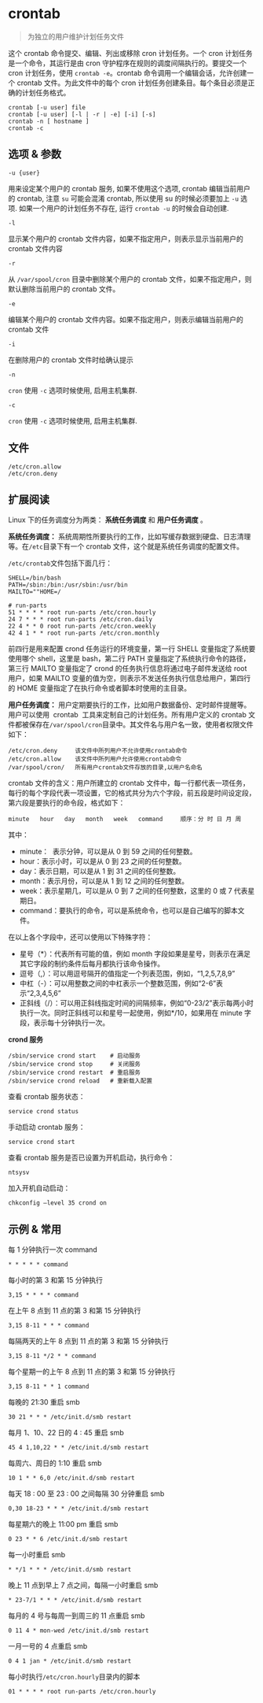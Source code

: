 # crontab

> 为独立的用户维护计划任务文件

这个 crontab 命令提交、编辑、列出或移除 cron 计划任务。一个 cron 计划任务是一个命令，其运行是由 cron 守护程序在规则的调度间隔执行的。要提交一个 cron 计划任务，使用 `crontab -e`。crontab 命令调用一个编辑会话，允许创建一个 crontab 文件。为此文件中的每个 cron 计划任务创建条目。每个条目必须是正确的计划任务格式。

```
crontab [-u user] file
crontab [-u user] [-l | -r | -e] [-i] [-s]
crontab -n [ hostname ]
crontab -c
```

## 选项 & 参数

`-u {user}`

用来设定某个用户的 crontab 服务, 如果不使用这个选项, crontab 编辑当前用户的 crontab, 注意 `su` 可能会混淆 crontab, 所以使用 su 的时候必须要加上 `-u` 选项. 如果一个用户的计划任务不存在, 运行 `crontab -u` 的时候会自动创建.

`-l`

显示某个用户的 crontab 文件内容，如果不指定用户，则表示显示当前用户的 crontab 文件内容

`-r`

从 `/var/spool/cron` 目录中删除某个用户的 crontab 文件，如果不指定用户，则默认删除当前用户的 crontab 文件。

`-e`

编辑某个用户的 crontab 文件内容。如果不指定用户，则表示编辑当前用户的 crontab 文件

`-i`

在删除用户的 crontab 文件时给确认提示

`-n`

`cron` 使用 `-c` 选项时候使用, 启用主机集群.

`-c`

`cron` 使用 `-c` 选项时候使用, 启用主机集群.

## 文件

```
/etc/cron.allow
/etc/cron.deny
```

## 扩展阅读

Linux 下的任务调度分为两类： **系统任务调度** 和 **用户任务调度** 。

**系统任务调度：** 系统周期性所要执行的工作，比如写缓存数据到硬盘、日志清理等。在`/etc`目录下有一个 crontab 文件，这个就是系统任务调度的配置文件。

`/etc/crontab`文件包括下面几行：

```
SHELL=/bin/bash
PATH=/sbin:/bin:/usr/sbin:/usr/bin
MAILTO=""HOME=/

# run-parts
51 * * * * root run-parts /etc/cron.hourly
24 7 * * * root run-parts /etc/cron.daily
22 4 * * 0 root run-parts /etc/cron.weekly
42 4 1 * * root run-parts /etc/cron.monthly
```

前四行是用来配置 crond 任务运行的环境变量，第一行 SHELL 变量指定了系统要使用哪个 shell，这里是 bash，第二行 PATH 变量指定了系统执行命令的路径，第三行 MAILTO 变量指定了 crond 的任务执行信息将通过电子邮件发送给 root 用户，如果 MAILTO 变量的值为空，则表示不发送任务执行信息给用户，第四行的 HOME 变量指定了在执行命令或者脚本时使用的主目录。

**用户任务调度：** 用户定期要执行的工作，比如用户数据备份、定时邮件提醒等。用户可以使用  crontab  工具来定制自己的计划任务。所有用户定义的 crontab 文件都被保存在`/var/spool/cron`目录中。其文件名与用户名一致，使用者权限文件如下：

```
/etc/cron.deny     该文件中所列用户不允许使用crontab命令
/etc/cron.allow    该文件中所列用户允许使用crontab命令
/var/spool/cron/   所有用户crontab文件存放的目录,以用户名命名
```

crontab 文件的含义：用户所建立的 crontab 文件中，每一行都代表一项任务，每行的每个字段代表一项设置，它的格式共分为六个字段，前五段是时间设定段，第六段是要执行的命令段，格式如下：

```
minute   hour   day   month   week   command     顺序：分 时 日 月 周
```

其中：

-   minute：  表示分钟，可以是从 0 到 59 之间的任何整数。
-   hour：表示小时，可以是从 0 到 23 之间的任何整数。
-   day：表示日期，可以是从 1 到 31 之间的任何整数。
-   month：表示月份，可以是从 1 到 12 之间的任何整数。
-   week：表示星期几，可以是从 0 到 7 之间的任何整数，这里的 0 或 7 代表星期日。
-   command：要执行的命令，可以是系统命令，也可以是自己编写的脚本文件。

在以上各个字段中，还可以使用以下特殊字符：

-   星号（\*）：代表所有可能的值，例如 month 字段如果是星号，则表示在满足其它字段的制约条件后每月都执行该命令操作。
-   逗号（,）：可以用逗号隔开的值指定一个列表范围，例如，“1,2,5,7,8,9”
-   中杠（-）：可以用整数之间的中杠表示一个整数范围，例如“2-6”表示“2,3,4,5,6”
-   正斜线（/）：可以用正斜线指定时间的间隔频率，例如“0-23/2”表示每两小时执行一次。同时正斜线可以和星号一起使用，例如\*/10，如果用在 minute 字段，表示每十分钟执行一次。

**crond 服务**

```
/sbin/service crond start    # 启动服务
/sbin/service crond stop     # 关闭服务
/sbin/service crond restart  # 重启服务
/sbin/service crond reload   # 重新载入配置
```

查看 crontab 服务状态：

```
service crond status
```

手动启动 crontab 服务：

```
service crond start
```

查看 crontab 服务是否已设置为开机启动，执行命令：

```
ntsysv
```

加入开机自动启动：

```
chkconfig –level 35 crond on
```

## 示例 & 常用

每 1 分钟执行一次 command

```
* * * * * command
```

每小时的第 3 和第 15 分钟执行

```
3,15 * * * * command
```

在上午 8 点到 11 点的第 3 和第 15 分钟执行

```
3,15 8-11 * * * command
```

每隔两天的上午 8 点到 11 点的第 3 和第 15 分钟执行

```
3,15 8-11 */2 * * command
```

每个星期一的上午 8 点到 11 点的第 3 和第 15 分钟执行

```
3,15 8-11 * * 1 command
```

每晚的 21:30 重启 smb

```
30 21 * * * /etc/init.d/smb restart
```

每月 1、10、22 日的 4 : 45 重启 smb

```
45 4 1,10,22 * * /etc/init.d/smb restart
```

每周六、周日的 1:10 重启 smb

```
10 1 * * 6,0 /etc/init.d/smb restart
```

每天 18 : 00 至 23 : 00 之间每隔 30 分钟重启 smb

```
0,30 18-23 * * * /etc/init.d/smb restart
```

每星期六的晚上 11:00 pm 重启 smb

```
0 23 * * 6 /etc/init.d/smb restart
```

每一小时重启 smb

```
* */1 * * * /etc/init.d/smb restart
```

晚上 11 点到早上 7 点之间，每隔一小时重启 smb

```
* 23-7/1 * * * /etc/init.d/smb restart
```

每月的 4 号与每周一到周三的 11 点重启 smb

```
0 11 4 * mon-wed /etc/init.d/smb restart
```

一月一号的 4 点重启 smb

```
0 4 1 jan * /etc/init.d/smb restart
```

每小时执行`/etc/cron.hourly`目录内的脚本

```
01 * * * * root run-parts /etc/cron.hourly
```
